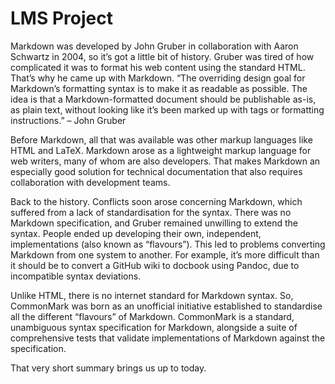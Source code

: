 # LMS Project


Markdown was developed by John Gruber in collaboration with Aaron Schwartz in 2004, so it’s got a little bit of history. Gruber was tired of how complicated it was to format his web content using the standard HTML. That’s why he came up with Markdown.
“The overriding design goal for Markdown’s formatting syntax is to make it as readable as possible. The idea is that a Markdown-formatted document should be publishable as-is, as plain text, without looking like it’s been marked up with tags or formatting instructions.” – John Gruber

Before Markdown, all that was available was other markup languages like HTML and LaTeX. Markdown arose as a lightweight markup language for web writers, many of whom are also developers. That makes Markdown an especially good solution for technical documentation that also requires collaboration with development teams.

Back to the history. Conflicts soon arose concerning Markdown, which suffered from a lack of standardisation for the syntax. There was no
Markdown specification, and Gruber remained unwilling to extend the syntax. People ended up developing their own, independent, implementations (also known as “flavours”). This led to problems converting Markdown from one system to another. For example, it’s more difficult than it should be to convert a GitHub wiki to docbook using Pandoc, due to incompatible syntax deviations.

Unlike HTML, there is no internet standard for Markdown syntax. So, CommonMark was born as an unofficial initiative established to standardise all the different “flavours” of Markdown. CommonMark is a standard, unambiguous syntax specification for Markdown, alongside a suite of comprehensive tests that validate implementations of Markdown against the specification.

That very short summary brings us up to today.
